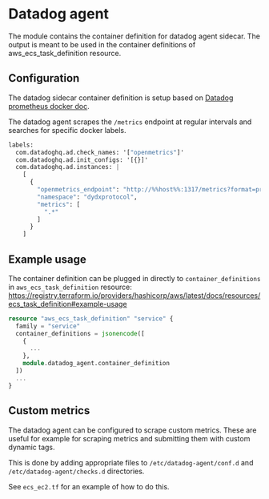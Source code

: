 # Datadog agent 
The module contains the container definition for datadog agent sidecar. The output is meant to be used in the container definitions of aws_ecs_task_definition resource. 

## Configuration

The datadog sidecar container definition is setup based on [Datadog prometheus docker doc](https://docs.datadoghq.com/containers/docker/prometheus/?tabs=standard).

The datadog agent scrapes the `/metrics` endpoint at regular intervals and searches for specific docker labels.

```terraform
labels:
  com.datadoghq.ad.check_names: '["openmetrics"]'
  com.datadoghq.ad.init_configs: '[{}]'
  com.datadoghq.ad.instances: |
    [
      {
        "openmetrics_endpoint": "http://%%host%%:1317/metrics?format=prometheus",
        "namespace": "dydxprotocol",
        "metrics": [
          ".*"
        ]
      }
    ]    
```

## Example usage

The container definition can be plugged in directly to `container_definitions` in `aws_ecs_task_definition` resource: 
https://registry.terraform.io/providers/hashicorp/aws/latest/docs/resources/ecs_task_definition#example-usage

```terraform
resource "aws_ecs_task_definition" "service" {
  family = "service"
  container_definitions = jsonencode([
    {
      ...
    },
    module.datadog_agent.container_definition
  ])
  ...
}
```

## Custom metrics

The datadog agent can be configured to scrape custom metrics. These are useful for example for scraping metrics and submitting them with custom dynamic tags.

This is done by adding appropriate files to `/etc/datadog-agent/conf.d` and `/etc/datadog-agent/checks.d` directories.

See `ecs_ec2.tf` for an example of how to do this.

